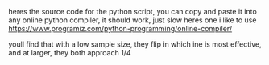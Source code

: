 heres the source code for the python script, you can copy and paste it into any online python compiler, it should work, just slow
heres one i like to use
https://www.programiz.com/python-programming/online-compiler/

youll find that with a low sample size, they flip in which ine is most effective, and at larger, they both approach 1/4
